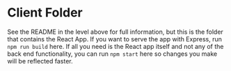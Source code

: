 # Client Folder

See the README in the level above for full information, but this is the folder that contains the React App.  If you want to serve the app with Express, run `npm run build` here. If all you need is the React app itself and not any of the back end functionality, you can run `npm start` here so changes you make will be reflected faster.